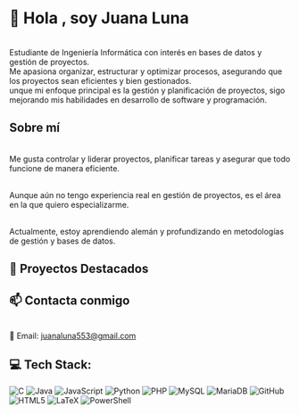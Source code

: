 # 🌟 Hola , soy Juana Luna

<br> Estudiante de Ingeniería Informática con interés en bases de datos y gestión de proyectos.
<br>Me apasiona organizar, estructurar y optimizar procesos, asegurando que los proyectos sean eficientes y bien gestionados.
<br>unque mi enfoque principal es la gestión y planificación de proyectos, sigo mejorando mis habilidades en desarrollo de software y programación.

## Sobre mí
<br>Me gusta controlar y liderar proyectos, planificar tareas y asegurar que todo funcione de manera eficiente.

<br>Aunque aún no tengo experiencia real en gestión de proyectos, es el área en la que quiero especializarme.

<br>Actualmente, estoy aprendiendo alemán y profundizando en metodologías de gestión y bases de datos.

## 📌 Proyectos Destacados

## 📫 Contacta conmigo
<br>📩 Email: juanaluna553@gmail.com

## 💻 Tech Stack:
![C](https://img.shields.io/badge/c-%2300599C.svg?style=for-the-badge&logo=c&logoColor=white) ![Java](https://img.shields.io/badge/java-%23ED8B00.svg?style=for-the-badge&logo=openjdk&logoColor=white) ![JavaScript](https://img.shields.io/badge/javascript-%23323330.svg?style=for-the-badge&logo=javascript&logoColor=%23F7DF1E) ![Python](https://img.shields.io/badge/python-3670A0?style=for-the-badge&logo=python&logoColor=ffdd54) ![PHP](https://img.shields.io/badge/php-%23777BB4.svg?style=for-the-badge&logo=php&logoColor=white) ![MySQL](https://img.shields.io/badge/mysql-4479A1.svg?style=for-the-badge&logo=mysql&logoColor=white) ![MariaDB](https://img.shields.io/badge/MariaDB-003545?style=for-the-badge&logo=mariadb&logoColor=white) ![GitHub](https://img.shields.io/badge/github-%23121011.svg?style=for-the-badge&logo=github&logoColor=white) ![HTML5](https://img.shields.io/badge/html5-%23E34F26.svg?style=for-the-badge&logo=html5&logoColor=white) ![LaTeX](https://img.shields.io/badge/latex-%23008080.svg?style=for-the-badge&logo=latex&logoColor=white) ![PowerShell](https://img.shields.io/badge/PowerShell-%235391FE.svg?style=for-the-badge&logo=powershell&logoColor=white)
